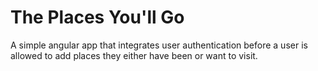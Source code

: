 The Places You'll Go
====================

A simple angular app that integrates user authentication before a user is allowed to add places they either have been or want to visit.
